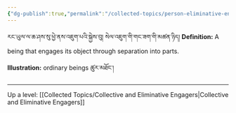```yaml
---
{"dg-publish":true,"permalink":"/collected-topics/person-eliminative-engagers/"}
---
```


རང་ཡུལ་ལ་ཆ་ཤས་སུ་ཕྱེ་ནས་འཇུག་པའི་སྐྱེས་བུ། སེལ་འཇུག་གི་གང་ཟག་གི་མཚན་ཉིད།
**Definition:** A being that engages its object through separation into parts.

**Illustration:** ordinary beings ཚུར་མཐོང་།

---
Up a level: [[Collected Topics/Collective and Eliminative Engagers\|Collective and Eliminative Engagers]]